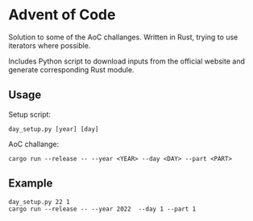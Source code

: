 # Advent of Code

Solution to some of the AoC challanges. Written in Rust, trying to use iterators where possible.

Includes Python script to download inputs from the official website and generate corresponding Rust module.

## Usage

Setup script:
```shell
day_setup.py [year] [day]
```

AoC challange:
```shell
cargo run --release -- --year <YEAR> --day <DAY> --part <PART>
```

## Example
```shell
day_setup.py 22 1
cargo run --release -- --year 2022  --day 1 --part 1
```
